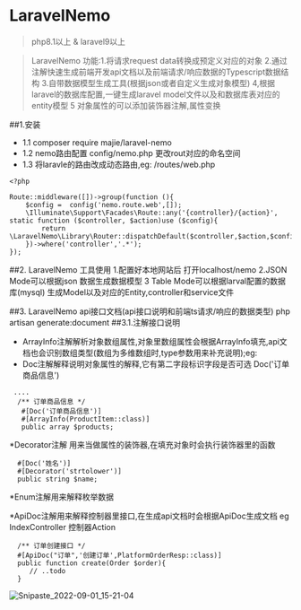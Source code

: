 # LaravelNemo

> php8.1以上 & laravel9以上

> LaravelNemo 功能:1.将请求request data转换成预定义对应的对象 
> 2.通过注解快速生成前端开发api文档以及前端请求/响应数据的Typescript数据结构 
> 3.自带数据模型生成工具(根据json或者自定义生成对象模型)
> 4,根据laravel的数据库配置,一键生成laravel model文件以及和数据库表对应的entity模型
> 5 对象属性的可以添加装饰器注解,属性变换



##1.安装 
* 1.1 composer require majie/laravel-nemo
* 1.2 nemo路由配置 config/nemo.php 更改rout对应的命名空间
* 1.3 将laravle的路由改成动态路由,eg: /routes/web.php
```
<?php

Route::middleware([])->group(function (){
    $config =  config('nemo.route.web',[]);
    \Illuminate\Support\Facades\Route::any('{controller}/{action}', static function ($controller, $action)use ($config){
        return \LaravelNemo\Library\Router::dispatchDefault($controller,$action,$config);
    })->where('controller','.*');
});
```


##2. LaravelNemo 工具使用
1.配置好本地网站后 打开localhost/nemo
2.JSON Mode可以根据json 数据生成数据模型
3 Table Mode可以根据larval配置的数据库(mysql) 生成Model以及对应的Entity,controller和service文件 


##3. LaravelNemo api接口文档(api接口说明和前端ts请求/响应的数据类型)
php artisan generate:document
##3.1.注解接口说明
 * ArrayInfo注解解析对象数组属性,对象里数组属性会根据ArrayInfo填充,api文档也会识别数组类型(数组为多维数组时,type参数用来补充说明);eg:
 * Doc注解解释说明对象属性的解释,它有第二字段标识字段是否可选 Doc('订单商品信息') 
 ```
  ....
   /** 订单商品信息 */
    #[Doc('订单商品信息')]
    #[ArrayInfo(ProductItem::class)]
    public array $products;
 
 ```
  *Decorator注解 用来当做属性的装饰器,在填充对象时会执行装饰器里的函数
  ```
    #[Doc('姓名')]
    #[Decorator('strtolower')]
    public string $name;
  ```
  
  *Enum注解用来解释枚举数据

 
 *ApiDoc注解用来解释控制器里接口,在生成api文档时会根据ApiDoc生成文档  eg IndexController 控制器Action 
  ``` TestController.php
    /** 订单创建接口 */
    #[ApiDoc("订单",'创建订单',PlatformOrderResp::class)]
    public function create(Order $order){
       // ..todo
    }
 ```
 


![Snipaste_2022-09-01_15-21-04](https://user-images.githubusercontent.com/20874631/187856050-8f6e6b32-fed8-405c-8e7c-8a638d4a4cae.png)




 







